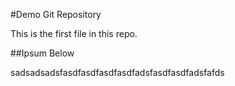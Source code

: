 #Demo Git Repository

This is the first file in this repo.

##Ipsum Below

sadsadsadsfasdfasdfasdfasdfadsfasdfasdfadsfafds